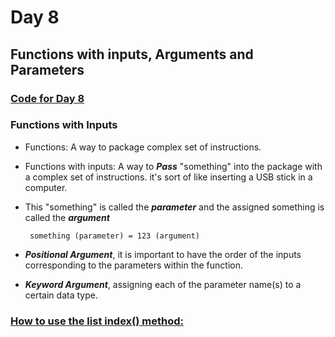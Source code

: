 # Day 8

## Functions with inputs, Arguments and Parameters

### [Code for Day 8](Day8.py)

### Functions with Inputs

- Functions: A way to package complex set of instructions.

- Functions with inputs: A way to ***Pass*** "something" into the package with a complex set of instructions. it's sort of like inserting a USB stick in a computer.

- This "something" is called the ***parameter*** and the assigned something is called the ***argument***

       something (parameter) = 123 (argument)

- ***Positional Argument***, it is important to have the order of the inputs corresponding to the parameters within the function.

- ***Keyword Argument***, assigning each of the parameter name(s) to a certain data type.

### [How to use the list index() method:](https://www.w3schools.com/python/ref_list_index.asp)
